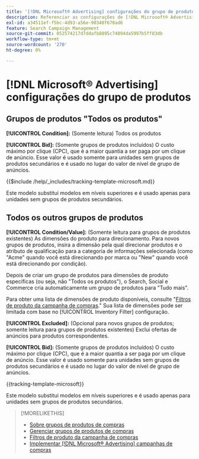 ```yaml
---
title: '[!DNL Microsoft® Advertising] configurações do grupo de produtos'
description: Referenciar as configurações de [!DNL Microsoft® Advertising] grupos de produtos de compras.
exl-id: a34511ef-f5bc-4d93-a56e-90348f670ad6
feature: Search Campaign Management
source-git-commit: 052574217d7ddafb8895c74094da5997b5ff83db
workflow-type: tm+mt
source-wordcount: '270'
ht-degree: 0%

---
```


# [!DNL Microsoft® Advertising] configurações do grupo de produtos

## Grupos de produtos &quot;Todos os produtos&quot;

**[!UICONTROL Condition]:** (Somente leitura) Todos os produtos

**[!UICONTROL Bid]:** (Somente grupos de produtos incluídos) O custo máximo por clique (CPC), que é a maior quantia a ser paga por um clique de anúncio. Esse valor é usado somente para unidades sem grupos de produtos secundários e é usado no lugar do valor de nível de grupo de anúncios.

<!-- **[!UICONTROL Tracking Template]:** -->

{{$include /help/_includes/tracking-template-microsoft.md}}

Este modelo substitui modelos em níveis superiores e é usado apenas para unidades sem grupos de produtos secundários.

## Todos os outros grupos de produtos

**[!UICONTROL Condition/Value]:** (Somente leitura para grupos de produtos existentes) As dimensões do produto para direcionamento. Para novos grupos de produtos, insira a dimensão pela qual direcionar produtos e o atributo de qualificação para a categoria de informações selecionada (como &quot;Acme&quot; quando você está direcionando por marca ou &quot;New&quot; quando você está direcionando por condição).

Depois de criar um grupo de produtos para dimensões de produto específicas (ou seja, não &quot;Todos os produtos&quot;), o Search, Social e Commerce cria automaticamente um grupo de produtos para &quot;Tudo mais&quot;.

Para obter uma lista de dimensões de produto disponíveis, consulte &quot;[Filtros de produto da campanha de compras](/help/search-social-commerce/campaign-management/campaigns/shopping-campaign-product-filters.md).&quot; Sua lista de dimensões pode ser limitada com base no [!UICONTROL Inventory Filter] configuração.

**[!UICONTROL Excluded]:** (Opcional para novos grupos de produtos; somente leitura para grupos de produtos existentes) Exclui ofertas de anúncios para produtos correspondentes.

**[!UICONTROL Bid]:** (Somente grupos de produtos incluídos) O custo máximo por clique (CPC), que é a maior quantia a ser paga por um clique de anúncio. Esse valor é usado somente para unidades sem grupos de produtos secundários e é usado no lugar do valor de nível de grupo de anúncios.

<!-- **[!UICONTROL Tracking Template]:** -->

<!-- ExL can't handle the same include twice in the same file, so using a snippet for the second occurrence.

{{$include /help/_includes/tracking-template-microsoft.md}}
-->

{{tracking-template-microsoft}}

Este modelo substitui modelos em níveis superiores e é usado apenas para unidades sem grupos de produtos secundários.

>[!MORELIKETHIS]
>
>* [Sobre grupos de produtos de compras](product-group-about.md)
>* [Gerenciar grupos de produtos de compras](product-group-manage.md)
>* [Filtros de produto da campanha de compras](/help/search-social-commerce/campaign-management/campaigns/shopping-campaign-product-filters.md)
>* [Implementar [!DNL Microsoft® Advertising] campanhas de compras](/help/search-social-commerce/campaign-management/special-campaign-types/microsoft-shopping-campaigns.md)
